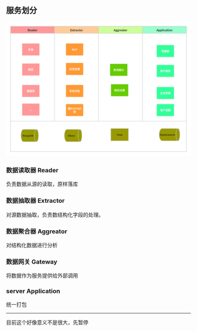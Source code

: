 ## 服务划分

![](架构图.png)

### 数据读取器 Reader

负责数据从源的读取，原样落库

### 数据抽取器 Extractor

对源数据抽取，负责数结构化字段的处理。

### 数据聚合器 Aggreator

对结构化数据进行分析

### 数据网关 Gateway

将数据作为服务提供给外部调用

### server Application

统一打包


-----------------------------------
目前这个好像意义不是很大，先暂停
